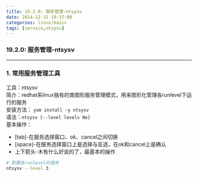 ```yaml
---
title: 19.2.0: 服务管理-ntsysv
date: 2014-12-31 19:37:00
categories: linux/basic
tags: [service,ntsysv]
---
```

### 19.2.0: 服务管理-ntsysv

---

### 1. 常用服务管理工具
工具：ntsysv  
简介：redhat系linux独有的类图形服务管理模式，用来图形化管理各runlevel下运行的服务  
安装方法： `yum install -y ntsysv`  
语法：`ntsysv [--level levels No]`  
基本操作：
- [tab]-在服务选择窗口、ok、cancel之间切换
- [space]-在服务选择窗口上是选择与反选，在ok和cancel上是确认
- 上下箭头-木有什么好说的了，最基本的操作

``` bash
# 配置各runlevel的服务
ntsysv --level 3```